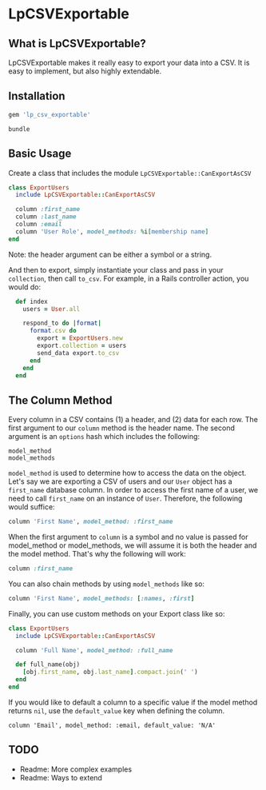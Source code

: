 LpCSVExportable
===

What is LpCSVExportable?
---

LpCSVExportable makes it really easy to export your data into a CSV. It is easy to implement, but also highly extendable.

Installation
---

```ruby
gem 'lp_csv_exportable'
```

```
bundle
```

Basic Usage
---

Create a class that includes the module `LpCSVExportable::CanExportAsCSV`

```ruby
class ExportUsers
  include LpCSVExportable::CanExportAsCSV

  column :first_name
  column :last_name
  column :email
  column 'User Role', model_methods: %i[membership name]
end
```

Note: the header argument can be either a symbol or a string.

And then to export, simply instantiate your class and pass in your `collection`, then call `to_csv`. For example, in a Rails controller action, you would do:

```ruby
  def index
    users = User.all

    respond_to do |format|
      format.csv do
        export = ExportUsers.new
        export.collection = users
        send_data export.to_csv
      end
    end
  end
```

The Column Method
---

Every column in a CSV contains (1) a header, and (2) data for each row. The first argument to our `column` method is the header name. The second argument is an `options` hash which includes the following:

```
model_method
model_methods
```

`model_method` is used to determine how to access the data on the object. Let's say we are exporting a CSV of users and our `User` object has a `first_name` database column. In order to access the first name of a user, we need to call `first_name` on an instance of `User`. Therefore, the following would suffice:

```ruby
column 'First Name', model_method: :first_name
```

When the first argument to `column` is a symbol and no value is passed for model_method or model_methods, we will assume it is both the header and the model method. That's why the following will work:

```ruby
column :first_name
```

You can also chain methods by using `model_methods` like so:

```ruby
column 'First Name', model_methods: [:names, :first]
```

Finally, you can use custom methods on your Export class like so:

```ruby
class ExportUsers
  include LpCSVExportable::CanExportAsCSV

  column 'Full Name', model_method: :full_name

  def full_name(obj)
    [obj.first_name, obj.last_name].compact.join(' ')
  end
end
```

If you would like to default a column to a specific value if the model method returns `nil`, use the `default_value` key when defining the column.

```
column 'Email', model_method: :email, default_value: 'N/A'
```

TODO
---

- Readme: More complex examples
- Readme: Ways to extend